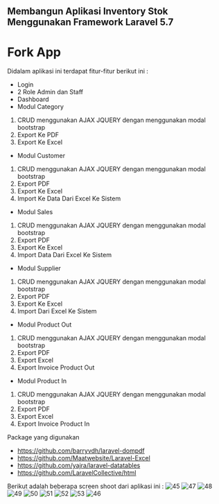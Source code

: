 ## Membangun Aplikasi Inventory Stok Menggunakan Framework Laravel 5.7 
# Fork App

Didalam aplikasi ini terdapat fitur-fitur berikut ini :

- Login
- 2 Role Admin dan Staff
- Dashboard
- Modul Category
1. CRUD menggunakan AJAX JQUERY dengan menggunakan modal bootstrap
2. Export Ke PDF 
3. Export Ke Excel

- Modul Customer
1. CRUD menggunakan AJAX JQUERY dengan menggunakan modal bootstrap
2. Export PDF 
3. Export Ke Excel
4. Import Ke Data Dari Excel Ke Sistem

- Modul Sales
1. CRUD menggunakan AJAX JQUERY dengan menggunakan modal bootstrap
2. Export PDF 
3. Export Ke Excel
4. Import Data Dari Excel Ke Sistem

- Modul Supplier
1. CRUD menggunakan AJAX JQUERY dengan menggunakan modal bootstrap
2. Export PDF 
3. Export Ke Excel
4. Import Dari Excel Ke Sistem

- Modul Product Out
1. CRUD menggunakan AJAX JQUERY dengan menggunakan modal bootstrap
2. Export PDF 
3. Export Excel
4. Export Invoice Product Out

- Modul Product In
1. CRUD menggunakan AJAX JQUERY dengan menggunakan modal bootstrap
2. Export PDF 
3. Export Excel
4. Export Invoice Product In 

Package yang digunakan 
- https://github.com/barryvdh/laravel-dompdf
- https://github.com/Maatwebsite/Laravel-Excel
- https://github.com/yajra/laravel-datatables
- https://github.com/LaravelCollective/html


Berikut adalah beberapa screen shoot dari aplikasi ini :
![45](https://user-images.githubusercontent.com/13019337/50317477-67b2a800-04ee-11e9-9d44-c08d2f245b8b.png)
![47](https://user-images.githubusercontent.com/13019337/50317486-700ae300-04ee-11e9-9214-acb3895c8f27.png)
![48](https://user-images.githubusercontent.com/13019337/50317487-70a37980-04ee-11e9-9d9c-d9a865701864.png)
![49](https://user-images.githubusercontent.com/13019337/50317488-70a37980-04ee-11e9-8b74-57f8fd3b3017.png)
![50](https://user-images.githubusercontent.com/13019337/50317489-70a37980-04ee-11e9-9265-94b543928d2b.png)
![51](https://user-images.githubusercontent.com/13019337/50317490-713c1000-04ee-11e9-8dd2-36e8191d57f9.png)
![52](https://user-images.githubusercontent.com/13019337/50317491-713c1000-04ee-11e9-8f27-abd801d88577.png)
![53](https://user-images.githubusercontent.com/13019337/50317492-71d4a680-04ee-11e9-9de8-066d4102f5c7.png)
![46](https://user-images.githubusercontent.com/13019337/50317497-76995a80-04ee-11e9-911f-8ea8b3137198.png)
